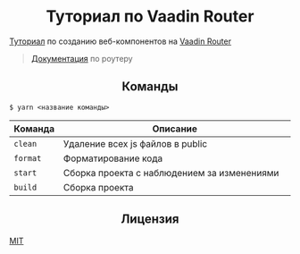 <h1 align="center">Туториал по Vaadin Router</h1>

[Туториал](https://vaadin.com/tutorials/router) по созданию веб-компонентов на [Vaadin Router](https://vaadin.com/router)

> [Документация](https://vaadin.github.io/vaadin-router/vaadin-router/demo/#vaadin-router-getting-started-demos) по роутеру

<h2 align="center">Команды</h2>

```
$ yarn <название команды>
```

<table>
  <thead>
    <tr>
      <th>Команда</th>
      <th width="100%">Описание</th>
    </tr>
  </thead>
  <tbody>
    <tr>
      <td>
        <code>clean</code>
      </td>
      <td>Удаление всех js файлов в public</td>
    </tr>
    <tr>
      <td>
        <code>format</code>
      </td>
      <td>Форматирование кода</td>
    </tr>
    <tr>
      <td>
        <code>start</code>
      </td>
      <td>Сборка проекта с наблюдением за изменениями</td>
    </tr>
    <tr>
      <td>
        <code>build</code>
      </td>
      <td>Сборка проекта</td>
    </tr>
  </tbody>
</table>

<h2 align="center">Лицензия</h2>

[MIT](/LICENSE)
